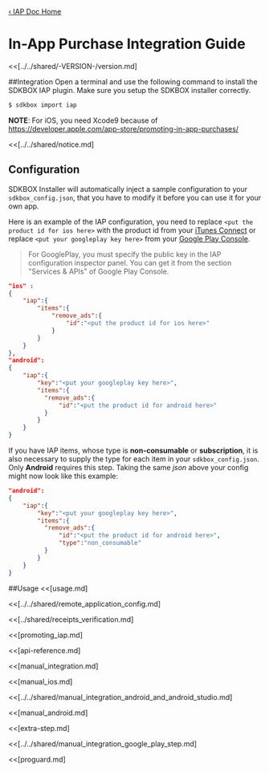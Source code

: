 [&#8249; IAP Doc Home](./)

<h1>In-App Purchase Integration Guide</h1>
<<[../../shared/-VERSION-/version.md]

##Integration
Open a terminal and use the following command to install the SDKBOX IAP plugin. Make sure you setup the SDKBOX installer correctly.
```bash
$ sdkbox import iap
```

**NOTE**: For iOS, you need Xcode9 because of https://developer.apple.com/app-store/promoting-in-app-purchases/

<<[../../shared/notice.md]

## Configuration
SDKBOX Installer will automatically inject a sample configuration to your `sdkbox_config.json`, that you have to modify it before you can use it for your own app.

Here is an example of the IAP configuration, you need to replace `<put the product id for ios here>` with the product id from your [iTunes Connect](http://itunesconnect.apple.com) or  replace `<put your googleplay key here>` from your [Google Play Console](https://play.google.com/apps/publish).

> For GooglePlay, you must specify the public key in the IAP configuration inspector panel. You can get it from the section "Services & APIs" of Google Play Console.


```json
"ios" :
{
    "iap":{
        "items":{
            "remove_ads":{
                "id":"<put the product id for ios here>"
            }
        }
    }
},
"android":
{
    "iap":{
        "key":"<put your googleplay key here>",
        "items":{
          "remove_ads":{
              "id":"<put the product id for android here>"
          }
        }
    }
}
```

If you have IAP items,  whose type is __non-consumable__ or __subscription__, it is also necessary to supply the type for each item in your `sdkbox_config.json`. Only __Android__ requires this step. Taking the same *json* above your config might now look like this example:
```json
"android":
{
    "iap":{
        "key":"<put your googleplay key here>",
        "items":{
          "remove_ads":{
              "id":"<put the product id for android here>",
              "type":"non_consumable"
          }
        }
    }
}
```


<!--<<[sdkbox-config-encrypt.md]-->

##Usage
<<[usage.md]

<<[../../shared/remote_application_config.md]

<<[../shared/receipts_verification.md]

<<[promoting_iap.md]

<<[api-reference.md]

<<[manual_integration.md]

<<[manual_ios.md]

<<[../../shared/manual_integration_android_and_android_studio.md]

<<[manual_android.md]

<<[extra-step.md]

<<[../../shared/manual_integration_google_play_step.md]

<<[proguard.md]


